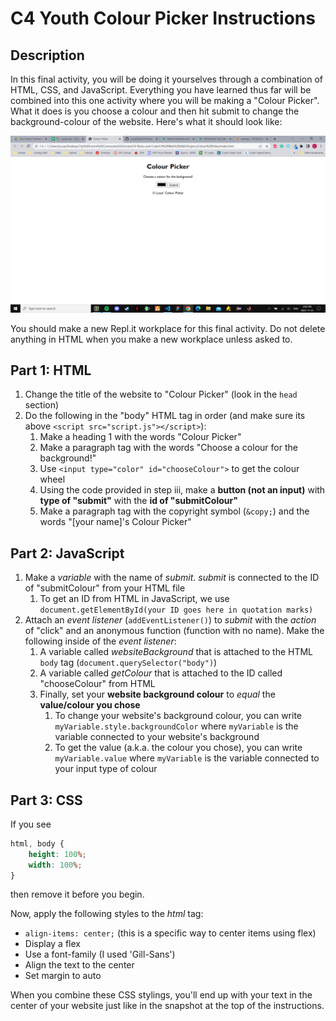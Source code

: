 # C4 Youth Colour Picker Instructions

## Description

In this final activity, you will be doing it yourselves through a combination of HTML, CSS, and JavaScript. Everything you have learned thus far will be combined into this one activity where you will be making a "Colour Picker". What it does is you choose a colour and then hit submit to change the background-colour of the website. Here's what it should look like:

![example](snapshot.PNG)

You should make a new Repl.it workplace for this final activity. Do not delete anything in HTML when you make a new workplace unless asked to.

## Part 1: HTML

1) Change the title of the website to "Colour Picker" (look in the ``head`` section)
2) Do the following in the "body" HTML tag in order (and make sure its above ``<script src="script.js"></script>``):
    1) Make a heading 1 with the words "Colour Picker"
    2) Make a paragraph tag with the words "Choose a colour for the background!"
    3) Use ``<input type="color" id="chooseColour">`` to get the colour wheel
    4) Using the code provided in step iii, make a **button (not an input)** with **type of "submit"** with the **id of "submitColour"**
    5) Make a paragraph tag with the copyright symbol (``&copy;``) and the words "[your name]'s Colour Picker"

## Part 2: JavaScript

1) Make a *variable* with the name of *submit*. *submit* is connected to the ID of "submitColour" from your HTML file
    1) To get an ID from HTML in JavaScript, we use ``document.getElementById(your ID goes here in quotation marks)``
2) Attach an *event listener* (``addEventListener()``) to *submit* with the *action* of "click" and an anonymous function (function with no name). Make the following inside of the *event listener*:
    1) A variable called *websiteBackground* that is attached to the HTML ``body`` tag (``document.querySelector("body")``)
    2) A variable called *getColour* that is attached to the ID called "chooseColour" from HTML
    3) Finally, set your **website background colour** to *equal* the **value/colour you chose**
        1) To change your website's background colour, you can write ``myVariable.style.backgroundColor`` where ``myVariable`` is the variable connected to your website's background
        2) To get the value (a.k.a. the colour you chose), you can write ``myVariable.value`` where ``myVariable`` is the variable connected to your input type of colour

## Part 3: CSS

If you see

```css
html, body {
    height: 100%;
    width: 100%;
}
```

then remove it before you begin.

Now, apply the following styles to the *html* tag:

- ``align-items: center;`` (this is a specific way to center items using flex)
- Display a flex
- Use a font-family (I used 'Gill-Sans')
- Align the text to the center
- Set margin to auto

When you combine these CSS stylings, you'll end up with your text in the center of your website just like in the snapshot at the top of the instructions.
